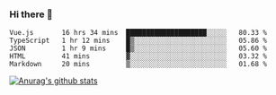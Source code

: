 ### Hi there 👋



<!--
**webB1an/webB1an** is a ✨ _special_ ✨ repository because its `README.md` (this file) appears on your GitHub profile.

Here are some ideas to get you started:

- 🔭 I’m currently working on ...
- 🌱 I’m currently learning ...
- 👯 I’m looking to collaborate on ...
- 🤔 I’m looking for help with ...
- 💬 Ask me about ...
- 📫 How to reach me: ...
- 😄 Pronouns: ...
- ⚡ Fun fact: ...
-->

<!--START_SECTION:waka-->

```text
Vue.js       16 hrs 34 mins  ████████████████████░░░░░   80.33 %
TypeScript   1 hr 12 mins    █▒░░░░░░░░░░░░░░░░░░░░░░░   05.86 %
JSON         1 hr 9 mins     █▒░░░░░░░░░░░░░░░░░░░░░░░   05.60 %
HTML         41 mins         ▓░░░░░░░░░░░░░░░░░░░░░░░░   03.32 %
Markdown     20 mins         ▒░░░░░░░░░░░░░░░░░░░░░░░░   01.68 %
```

<!--END_SECTION:waka-->


[![Anurag's github stats](https://github-readme-stats.vercel.app/api?username=webB1an&show_icons=true&theme=radical)](https://github.com/anuraghazra/github-readme-stats)

